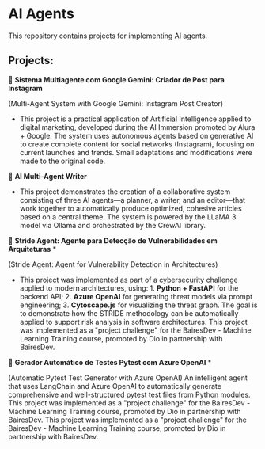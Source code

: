 # AI Agents
This repository contains projects for implementing AI agents. 

## Projects:

🤖 **Sistema Multiagente com Google Gemini: Criador de Post para Instagram**

(Multi-Agent System with Google Gemini: Instagram Post Creator)
 - This project is a practical application of Artificial Intelligence applied to digital marketing, developed during the AI ​​Immersion promoted by Alura + Google. The system uses autonomous agents based on generative AI to create complete content for social networks (Instagram), focusing on current launches and trends. Small adaptations and modifications were made to the original code.

🤖 **AI Multi-Agent Writer**
- This project demonstrates the creation of a collaborative system consisting of three AI agents—a planner, a writer, and an editor—that work together to automatically produce optimized, cohesive articles based on a central theme. The system is powered by the LLaMA 3 model via Ollama and orchestrated by the CrewAI library.

🤖 **Stride Agent: Agente para Detecção de Vulnerabilidades em Arquiteturas** *

(Stride Agent: Agent for Vulnerability Detection in Architectures)
- This project was implemented as part of a cybersecurity challenge applied to modern architectures, using: 1. **Python + FastAPI** for the backend API; 2. **Azure OpenAI** for generating threat models via prompt engineering; 3. **Cytoscape.js** for visualizing the threat graph. The goal is to demonstrate how the STRIDE methodology can be automatically applied to support risk analysis in software architectures. This project was implemented as a "project challenge" for the BairesDev - Machine Learning Training course, promoted by Dio in partnership with BairesDev.

🤖 **Gerador Automático de Testes Pytest com Azure OpenAI** *

(Automatic Pytest Test Generator with Azure OpenAI)
An intelligent agent that uses LangChain and Azure OpenAI to automatically generate comprehensive and well-structured pytest test files from Python modules. This project was implemented as a "project challenge" for the BairesDev - Machine Learning Training course, promoted by Dio in partnership with BairesDev. This project was implemented as a "project challenge" for the BairesDev - Machine Learning Training course, promoted by Dio in partnership with BairesDev.
